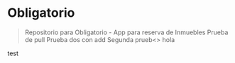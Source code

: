# Obligatorio
> Repositorio para Obligatorio - App para reserva de Inmuebles
> Prueba de pull
> Prueba dos con add
> Segunda prueb<>
hola


test